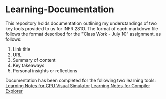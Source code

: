 # Learning-Documentation
This repository holds documentation outlining my understandings of two key tools provided to us for INFR 2810. 
The format of each markdown file follows the format described for the "Class Work - July 10" assignment, as follows:
  1. Link title
  2. URL
  3. Summary of content
  4. Key takeaways
  5. Personal insights or reflections

Documentation has been completed for the following two learning tools:
[Learning Notes for CPU Visual Simulator](learning_notes.md)
[Learning Notes for Compiler Explorer](learning_notes1.md)
